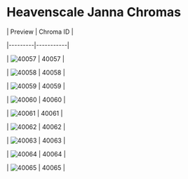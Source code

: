 # Heavenscale Janna Chromas


| Preview | Chroma ID |

|---------|-----------|

| ![40057](https://raw.communitydragon.org/latest/plugins/rcp-be-lol-game-data/global/default/v1/champion-chroma-images/40/40057.png) | 40057 |

| ![40058](https://raw.communitydragon.org/latest/plugins/rcp-be-lol-game-data/global/default/v1/champion-chroma-images/40/40058.png) | 40058 |

| ![40059](https://raw.communitydragon.org/latest/plugins/rcp-be-lol-game-data/global/default/v1/champion-chroma-images/40/40059.png) | 40059 |

| ![40060](https://raw.communitydragon.org/latest/plugins/rcp-be-lol-game-data/global/default/v1/champion-chroma-images/40/40060.png) | 40060 |

| ![40061](https://raw.communitydragon.org/latest/plugins/rcp-be-lol-game-data/global/default/v1/champion-chroma-images/40/40061.png) | 40061 |

| ![40062](https://raw.communitydragon.org/latest/plugins/rcp-be-lol-game-data/global/default/v1/champion-chroma-images/40/40062.png) | 40062 |

| ![40063](https://raw.communitydragon.org/latest/plugins/rcp-be-lol-game-data/global/default/v1/champion-chroma-images/40/40063.png) | 40063 |

| ![40064](https://raw.communitydragon.org/latest/plugins/rcp-be-lol-game-data/global/default/v1/champion-chroma-images/40/40064.png) | 40064 |

| ![40065](https://raw.communitydragon.org/latest/plugins/rcp-be-lol-game-data/global/default/v1/champion-chroma-images/40/40065.png) | 40065 |